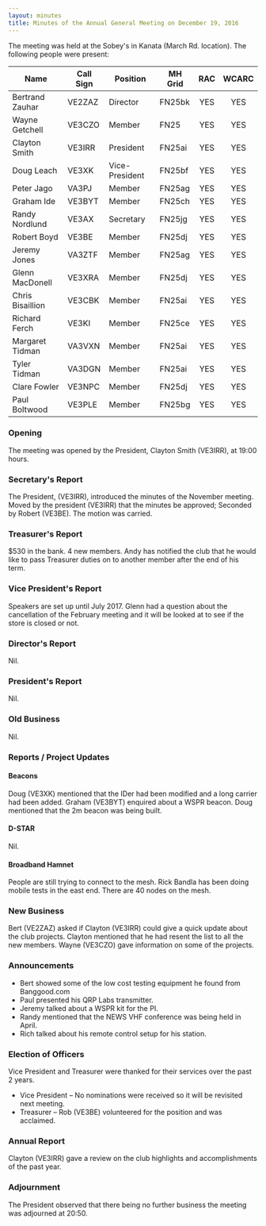 ```yaml
---
layout: minutes
title: Minutes of the Annual General Meeting on December 19, 2016
---
```


The meeting was held at the Sobey's in Kanata (March Rd. location).
The following people were present:

| Name             | Call Sign | Position       | MH Grid | RAC | WCARC |
|------------------|-----------|----------------|---------|:---:|:-----:|
| Bertrand Zauhar  | VE2ZAZ    | Director       | FN25bk  | YES |  YES  |
| Wayne Getchell   | VE3CZO    | Member         | FN25    | YES |  YES  |
| Clayton Smith    | VE3IRR    | President      | FN25ai  | YES |  YES  |
| Doug Leach       | VE3XK     | Vice-President | FN25bf  | YES |  YES  |
| Peter Jago       | VA3PJ     | Member         | FN25ag  | YES |  YES  |
| Graham Ide       | VE3BYT    | Member         | FN25ch  | YES |  YES  |
| Randy Nordlund   | VE3AX     | Secretary      | FN25jg  | YES |  YES  |
| Robert Boyd      | VE3BE     | Member         | FN25dj  | YES |  YES  |
| Jeremy Jones     | VA3ZTF    | Member         | FN25ag  | YES |  YES  |
| Glenn MacDonell  | VE3XRA    | Member         | FN25dj  | YES |  YES  |
| Chris Bisaillion | VE3CBK    | Member         | FN25ai  | YES |  YES  |
| Richard Ferch    | VE3KI     | Member         | FN25ce  | YES |  YES  |
| Margaret Tidman  | VA3VXN    | Member         | FN25ai  | YES |  YES  |
| Tyler Tidman     | VA3DGN    | Member         | FN25ai  | YES |  YES  |
| Clare Fowler     | VE3NPC    | Member         | FN25dj  | YES |  YES  |
| Paul Boltwood    | VE3PLE    | Member         | FN25bg  | YES |  YES  |

### Opening

The meeting was opened by the President, Clayton Smith (VE3IRR), at 19:00 hours.

### Secretary's Report

The President, (VE3IRR), introduced the minutes of the November meeting.
Moved by the president (VE3IRR) that the minutes be approved; Seconded by Robert (VE3BE).
The motion was carried.

### Treasurer's Report

$530 in the bank.
4 new members.
Andy has notified the club that he would like to pass Treasurer duties on to another member after the end of his term.

### Vice President's Report

Speakers are set up until July 2017.
Glenn had a question about the cancellation of the February meeting and it will be looked at to see if the store is closed or not.

### Director's Report

Nil.

### President's Report

Nil.

### Old Business

Nil.

### Reports / Project Updates

#### Beacons

Doug (VE3XK) mentioned that the IDer had been modified and a long carrier had been added.
Graham (VE3BYT) enquired about a WSPR beacon. Doug mentioned that the 2m beacon was being built.

#### D-STAR

Nil.

#### Broadband Hamnet

People are still trying to connect to the mesh.
Rick Bandla has been doing mobile tests in the east end.
There are 40 nodes on the mesh.

### New Business

Bert (VE2ZAZ) asked if Clayton (VE3IRR) could give a quick update about the club projects.
Clayton mentioned that he had resent the list to all the new members.
Wayne (VE3CZO) gave information on some of the projects.

### Announcements

* Bert showed some of the low cost testing equipment he found from Banggood.com
* Paul presented his QRP Labs transmitter.
* Jeremy talked about a WSPR kit for the PI.
* Randy mentioned that the NEWS VHF conference was being held in April.
* Rich talked about his remote control setup for his station.

### Election of Officers

Vice President and Treasurer were thanked for their services over the past 2 years.

* Vice President – No nominations were received so it will be revisited next meeting.
* Treasurer – Rob (VE3BE) volunteered for the position and was acclaimed.

### Annual Report

Clayton (VE3IRR) gave a review on the club highlights and accomplishments of the past year.

### Adjournment

The President observed that there being no further business the meeting was adjourned at 20:50.
